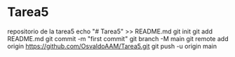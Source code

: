# Tarea5
repositorio de la tarea5
echo "# Tarea5" >> README.md
git init
git add README.md
git commit -m "first commit"
git branch -M main
git remote add origin https://github.com/OsvaldoAAM/Tarea5.git
git push -u origin main
